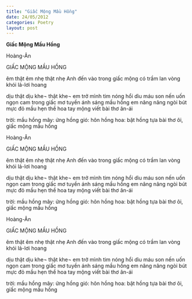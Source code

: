 ```yaml
---
title: "Giấc Mộng Mầu Hồng"
date: 24/05/2012
categories: Poetry
layout: post
---
```


**Giấc Mộng Mầu Hồng**

Hoàng-Ân

GIẤC MỘNG MẦU HỒNG

êm thật êm
nhẹ thật nhẹ
Anh
đến vào trong giấc mộng
có trầm lan
vòng khói lả-lơi hoang

dịu thật dịu
khe¬ thật khe¬
em trở mình
tim nóng hổi dìu máu son
nến uốn ngọn cam
trong giấc mơ tuyền ánh sáng mầu hồng
em nâng nâng ngòi bút
mực đỏ mầu hẹn thề
hoa tay mộng
viết bài thơ ân-ái

trời: mầu hồng
mây: ửng hồng
gió: hôn hồng
hoa: bật hồng
tựa bài thơ
ôi,
giấc mộng mầu hồng

Hoàng-Ân

GIẤC MỘNG MẦU HỒNG

êm thật êm
nhẹ thật nhẹ
Anh
đến vào trong giấc mộng
có trầm lan
vòng khói lả-lơi hoang

dịu thật dịu
khe¬ thật khe¬
em trở mình
tim nóng hổi dìu máu son
nến uốn ngọn cam
trong giấc mơ tuyền ánh sáng mầu hồng
em nâng nâng ngòi bút
mực đỏ mầu hẹn thề
hoa tay mộng
viết bài thơ ân-ái

trời: mầu hồng
mây: ửng hồng
gió: hôn hồng
hoa: bật hồng
tựa bài thơ
ôi,
giấc mộng mầu hồng

Hoàng-Ân

GIẤC MỘNG MẦU HỒNG

êm thật êm
nhẹ thật nhẹ
Anh
đến vào trong giấc mộng
có trầm lan
vòng khói lả-lơi hoang

dịu thật dịu
khe¬ thật khe¬
em trở mình
tim nóng hổi dìu máu son
nến uốn ngọn cam
trong giấc mơ tuyền ánh sáng mầu hồng
em nâng nâng ngòi bút
mực đỏ mầu hẹn thề
hoa tay mộng
viết bài thơ ân-ái

trời: mầu hồng
mây: ửng hồng
gió: hôn hồng
hoa: bật hồng
tựa bài thơ
ôi,
giấc mộng mầu hồng
